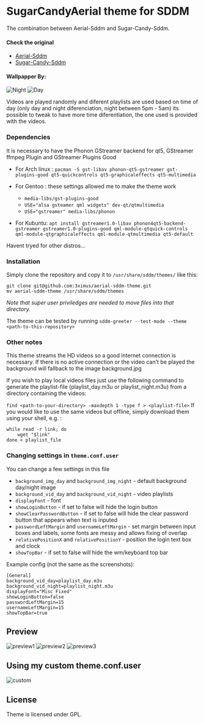 # SugarCandyAerial theme for SDDM

The combination between Aerial-Sddm and Sugar-Candy-Sddm.

#### Check the original
- [Aerial-Sddm](https://github.com/3ximus/aerial-sddm-theme.git)
- [Sugar-Candy-Sddm](https://framagit.org/MarianArlt/sddm-sugar-candy)

#### Wallpapper By:
![Night](https://www.pling.com/p/1316010/)
![Day](https://www.pling.com/p/1316127)

Videos are played randomly and diferent playlists are used based on time of day (only day and night diferenciation, night between 5pm - 5am) its possible to tweak to have more time diferentiation, the one used is provided with the videos.


### Dependencies

It is necessary to have the Phonon GStreamer backend for qt5, GStreamer ffmpeg Plugin and GStreamer Plugins Good
- For Arch linux : `pacman -S gst-libav phonon-qt5-gstreamer gst-plugins-good qt5-quickcontrols qt5-graphicaleffects qt5-multimedia`
- For Gentoo : these settings allowed me to make the theme work

    * `media-libs/gst-plugins-good`
    * `USE="alsa gsteamer qml widgets" dev-qt/qtmultimedia`
    * `USE="gstreamer" media-libs/phonon`

 - For Kubuntu: `apt install gstreamer1.0-libav phonon4qt5-backend-gstreamer gstreamer1.0-plugins-good qml-module-qtquick-controls qml-module-qtgraphicaleffects qml-module-qtmultimedia qt5-default`

Havent tryed for other distros...

### Installation

Simply clone the repository and copy it to `/usr/share/sddm/themes/` like this:
```
git clone git@github.com:3ximus/aerial-sddm-theme.git
mv aerial-sddm-theme /usr/share/sddm/themes
```
*Note that super user priviledges are needed to move files into that directory.*

The theme can be tested by running `sddm-greeter --test-mode --theme <path-to-this-repository>`

### Other notes

This theme streams the HD videos so a good internet connection is necessary.
If there is no active connection or the video can't be played the background will fallback to the image background.jpg

If you wish to play local videos files just use the following command to generate the playlist-file (playlist_day.m3u or playlist_night.m3u) from a directory containing the videos:

`find <path-to-your-directory> -maxdepth 1 -type f > <playlist-file>`
If you would like to use the same videos but offline, simply download them using your shell, e.g. :

```
while read -r link; do
    wget "$link"
done < playlist_file
```

### Changing settings in `theme.conf.user`

You can change a few settings in this file
- `background_img_day` and `background_img_night` - default background day/night image
- `background_vid_day` and `background_vid_night` - video playlists
- `displayFont` - font
- `showLoginButton` - if set to false will hide the login button
- `showClearPasswordButton` - if set to false will hide the clear password button that appears when text is inputed
- `passwordLeftMargin` and `usernameLeftMargin` - set margin between input boxes and labels, some fonts are messy and allows fixing of overlap
- `relativePositionX` and `relativePositionY` - position the login text box and clock
- `showTopBar` - if set to false will hide the wm/keyboard top bar

Example config (not the same as the screenshots):

```
[General]
background_vid_day=playlist_day.m3u
background_vid_night=playlist_night.m3u
displayFont="Misc Fixed"
showLoginButton=false
passwordLeftMargin=15
usernameLeftMargin=15
showTopBar=true
```

## Preview

![preview1](screens/preview1.gif)
![preview2](screens/preview2.gif)
![preview3](screens/preview3.gif)

## Using my custom theme.conf.user

![custom](screens/custom.gif)

## License

Theme is licensed under GPL.

[a]: http://a "a"
[b]: http://c "d"
